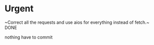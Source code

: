 
# Urgent

~Correct all the requests and use aios for everything instead of fetch.~
DONE


nothing have to commit